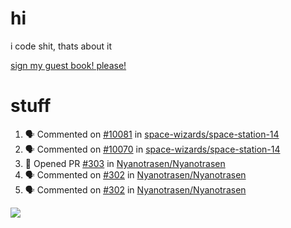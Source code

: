 # hi
i code shit, thats about it

[sign my guest book! please!](https://github.com/Just-a-Unity-Dev/Just-a-Unity-Dev/issues/new?&body=Sign%20my%20guest%20book%20by%20placing%20your%20name%20in%20the%20title,%20how%27d%20you%20get%20to%20this%20page%20and%20why?%20Don%27t%20forget%20you%20have%20an%20entire%20notebook%20in%20your%20hands!)


# stuff
<!--START_SECTION:activity-->
1. 🗣 Commented on [#10081](https://github.com/space-wizards/space-station-14/issues/10081) in [space-wizards/space-station-14](https://github.com/space-wizards/space-station-14)
2. 🗣 Commented on [#10070](https://github.com/space-wizards/space-station-14/issues/10070) in [space-wizards/space-station-14](https://github.com/space-wizards/space-station-14)
3. 💪 Opened PR [#303](https://github.com/Nyanotrasen/Nyanotrasen/pull/303) in [Nyanotrasen/Nyanotrasen](https://github.com/Nyanotrasen/Nyanotrasen)
4. 🗣 Commented on [#302](https://github.com/Nyanotrasen/Nyanotrasen/issues/302) in [Nyanotrasen/Nyanotrasen](https://github.com/Nyanotrasen/Nyanotrasen)
5. 🗣 Commented on [#302](https://github.com/Nyanotrasen/Nyanotrasen/issues/302) in [Nyanotrasen/Nyanotrasen](https://github.com/Nyanotrasen/Nyanotrasen)
<!--END_SECTION:activity-->

![](https://github-profile-summary-cards.vercel.app/api/cards/profile-details?username=Just-a-Unity-Dev&theme=solarized_dark)
